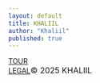 ```yaml
---
layout: default
title: KHALIIL
author: "Khaliil"
published: true
---
```

<div class="homepage-47-links">
<div class="mainlinks"><a href="https://tour.khaliil.com/">TOUR</a></div>
<div class="footer"><a href="/legal">LEGAL</a><a style="font-size: 16px;">&copy; 2025 KHALIIL</a></div>
</div>